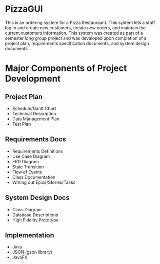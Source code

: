 # PizzaGUI
This is an ordering system for a Pizza Restauraunt. This system lets a staff log in and create new customers, 
create new orders, and maintain the current customers information. This system was created as part of a semester long group project and was developed upon completion of a project plan, requirements specification documents, and system design documents. 

# Major Components of Project Development
## Project Plan 
 - Schedule/Gantt Chart
 - Technical Description
 - Data Management Plan
 - Test Plan

## Requirements Docs
 - Requirements Definitions
 - Use Case Diagram
 - ERD Diagram
 - State Transition
 - Flow of Events
 - Class Documentation
 - Writing out Epics/Stories/Tasks

## System Design Docs
 - Class Diagram
 - Database Descriptions
 - High Fidelity Prototype

## Implementation
 - Java
 - JSON (gson library)
 - JavaFX
